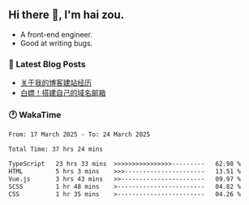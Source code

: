 ## Hi there 👋, I'm hai zou.

- A front-end engineer.
- Good at writing bugs.

### 📖 Latest Blog Posts
<!-- BLOG-POST-LIST:START -->
- [关于我的博客建站经历](https://www.izou.top/2025/01/blog-site-build/)
- [白嫖！搭建自己的域名邮箱](https://www.izou.top/2025/01/domain-mail/)
<!-- BLOG-POST-LIST:END -->

### 🕐 WakaTime
<!--START_SECTION:waka-->

```txt
From: 17 March 2025 - To: 24 March 2025

Total Time: 37 hrs 24 mins

TypeScript   23 hrs 33 mins  >>>>>>>>>>>>>>>>---------   62.98 %
HTML         5 hrs 3 mins    >>>----------------------   13.51 %
Vue.js       3 hrs 43 mins   >>-----------------------   09.97 %
SCSS         1 hr 48 mins    >------------------------   04.82 %
CSS          1 hr 35 mins    >------------------------   04.26 %
```

<!--END_SECTION:waka-->
